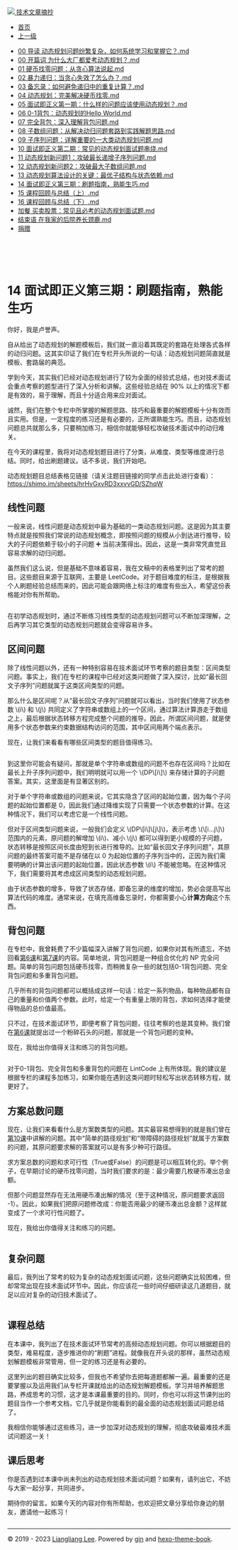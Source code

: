 <!DOCTYPE html>

<html xmlns="http://www.w3.org/1999/xhtml">
<head>
<head>
<meta content="text/html; charset=utf-8" http-equiv="Content-Type"/>
<meta content="width=device-width, initial-scale=1, maximum-scale=1.0, user-scalable=no" name="viewport"/>
<meta content="zh-cn" http-equiv="content-language"/>
<meta content="14 面试即正义第三期：刷题指南，熟能生巧" name="description"/>
<link href="/static/favicon.png" rel="icon"/>
<title>14 面试即正义第三期：刷题指南，熟能生巧 </title>
<link href="/static/index.css" rel="stylesheet"/>
<link href="/static/highlight.min.css" rel="stylesheet"/>
<script src="/static/highlight.min.js"></script>
<meta content="Hexo 4.2.0" name="generator"/>

</head>
<body>
<div class="book-container">
<div class="book-sidebar">
<div class="book-brand">
<a href="/">
<img src="/static/favicon.png"/>
<span>技术文章摘抄</span>
</a>
</div>
<div class="book-menu uncollapsible">
<ul class="uncollapsible">
<li><a class="current-tab" href="/">首页</a></li>
<li><a href="../">上一级</a></li>
</ul>
<ul class="uncollapsible">
<li>
<a class="menu-item" href="/%e4%b8%93%e6%a0%8f/%e5%8a%a8%e6%80%81%e8%a7%84%e5%88%92%e9%9d%a2%e8%af%95%e5%ae%9d%e5%85%b8/00%20%e5%af%bc%e8%af%bb%20%e5%8a%a8%e6%80%81%e8%a7%84%e5%88%92%e9%97%ae%e9%a2%98%e7%ba%b7%e7%b9%81%e5%a4%8d%e6%9d%82%ef%bc%8c%e5%a6%82%e4%bd%95%e7%b3%bb%e7%bb%9f%e5%ad%a6%e4%b9%a0%e5%92%8c%e6%8e%8c%e6%8f%a1%e5%ae%83%ef%bc%9f.md" id="00 导读 动态规划问题纷繁复杂，如何系统学习和掌握它？.md">00 导读 动态规划问题纷繁复杂，如何系统学习和掌握它？.md</a>
</li>
<li>
<a class="menu-item" href="/%e4%b8%93%e6%a0%8f/%e5%8a%a8%e6%80%81%e8%a7%84%e5%88%92%e9%9d%a2%e8%af%95%e5%ae%9d%e5%85%b8/00%20%e5%bc%80%e7%af%87%e8%af%8d%20%e4%b8%ba%e4%bb%80%e4%b9%88%e5%a4%a7%e5%8e%82%e9%83%bd%e7%88%b1%e8%80%83%e5%8a%a8%e6%80%81%e8%a7%84%e5%88%92%ef%bc%9f.md" id="00 开篇词 为什么大厂都爱考动态规划？.md">00 开篇词 为什么大厂都爱考动态规划？.md</a>
</li>
<li>
<a class="menu-item" href="/%e4%b8%93%e6%a0%8f/%e5%8a%a8%e6%80%81%e8%a7%84%e5%88%92%e9%9d%a2%e8%af%95%e5%ae%9d%e5%85%b8/01%20%e7%a1%ac%e5%b8%81%e6%89%be%e9%9b%b6%e9%97%ae%e9%a2%98%ef%bc%9a%e4%bb%8e%e8%b4%aa%e5%bf%83%e7%ae%97%e6%b3%95%e8%af%b4%e8%b5%b7.md" id="01 硬币找零问题：从贪心算法说起.md">01 硬币找零问题：从贪心算法说起.md</a>
</li>
<li>
<a class="menu-item" href="/%e4%b8%93%e6%a0%8f/%e5%8a%a8%e6%80%81%e8%a7%84%e5%88%92%e9%9d%a2%e8%af%95%e5%ae%9d%e5%85%b8/02%20%e6%9a%b4%e5%8a%9b%e9%80%92%e5%bd%92%ef%bc%9a%e5%bd%93%e8%b4%aa%e5%bf%83%e5%a4%b1%e6%95%88%e4%ba%86%e6%80%8e%e4%b9%88%e5%8a%9e%ef%bc%9f.md" id="02 暴力递归：当贪心失效了怎么办？.md">02 暴力递归：当贪心失效了怎么办？.md</a>
</li>
<li>
<a class="menu-item" href="/%e4%b8%93%e6%a0%8f/%e5%8a%a8%e6%80%81%e8%a7%84%e5%88%92%e9%9d%a2%e8%af%95%e5%ae%9d%e5%85%b8/03%20%e5%a4%87%e5%bf%98%e5%bd%95%ef%bc%9a%e5%a6%82%e4%bd%95%e9%81%bf%e5%85%8d%e9%80%92%e5%bd%92%e4%b8%ad%e7%9a%84%e9%87%8d%e5%a4%8d%e8%ae%a1%e7%ae%97%ef%bc%9f.md" id="03 备忘录：如何避免递归中的重复计算？.md">03 备忘录：如何避免递归中的重复计算？.md</a>
</li>
<li>
<a class="menu-item" href="/%e4%b8%93%e6%a0%8f/%e5%8a%a8%e6%80%81%e8%a7%84%e5%88%92%e9%9d%a2%e8%af%95%e5%ae%9d%e5%85%b8/04%20%e5%8a%a8%e6%80%81%e8%a7%84%e5%88%92%ef%bc%9a%e5%ae%8c%e7%be%8e%e8%a7%a3%e5%86%b3%e7%a1%ac%e5%b8%81%e6%89%be%e9%9b%b6.md" id="04 动态规划：完美解决硬币找零.md">04 动态规划：完美解决硬币找零.md</a>
</li>
<li>
<a class="menu-item" href="/%e4%b8%93%e6%a0%8f/%e5%8a%a8%e6%80%81%e8%a7%84%e5%88%92%e9%9d%a2%e8%af%95%e5%ae%9d%e5%85%b8/05%20%e9%9d%a2%e8%af%95%e5%8d%b3%e6%ad%a3%e4%b9%89%e7%ac%ac%e4%b8%80%e6%9c%9f%ef%bc%9a%e4%bb%80%e4%b9%88%e6%a0%b7%e7%9a%84%e9%97%ae%e9%a2%98%e5%ba%94%e8%af%a5%e4%bd%bf%e7%94%a8%e5%8a%a8%e6%80%81%e8%a7%84%e5%88%92%ef%bc%9f.md" id="05 面试即正义第一期：什么样的问题应该使用动态规划？.md">05 面试即正义第一期：什么样的问题应该使用动态规划？.md</a>
</li>
<li>
<a class="menu-item" href="/%e4%b8%93%e6%a0%8f/%e5%8a%a8%e6%80%81%e8%a7%84%e5%88%92%e9%9d%a2%e8%af%95%e5%ae%9d%e5%85%b8/06%200-1%e8%83%8c%e5%8c%85%ef%bc%9a%e5%8a%a8%e6%80%81%e8%a7%84%e5%88%92%e7%9a%84Hello%20World.md" id="06 0-1背包：动态规划的Hello World.md">06 0-1背包：动态规划的Hello World.md</a>
</li>
<li>
<a class="menu-item" href="/%e4%b8%93%e6%a0%8f/%e5%8a%a8%e6%80%81%e8%a7%84%e5%88%92%e9%9d%a2%e8%af%95%e5%ae%9d%e5%85%b8/07%20%e5%ae%8c%e5%85%a8%e8%83%8c%e5%8c%85%ef%bc%9a%e6%b7%b1%e5%85%a5%e7%90%86%e8%a7%a3%e8%83%8c%e5%8c%85%e9%97%ae%e9%a2%98.md" id="07 完全背包：深入理解背包问题.md">07 完全背包：深入理解背包问题.md</a>
</li>
<li>
<a class="menu-item" href="/%e4%b8%93%e6%a0%8f/%e5%8a%a8%e6%80%81%e8%a7%84%e5%88%92%e9%9d%a2%e8%af%95%e5%ae%9d%e5%85%b8/08%20%e5%ad%90%e6%95%b0%e7%bb%84%e9%97%ae%e9%a2%98%ef%bc%9a%e4%bb%8e%e8%a7%a3%e5%86%b3%e5%8a%a8%e5%bd%92%e9%97%ae%e9%a2%98%e5%a5%97%e8%b7%af%e5%88%b0%e5%ae%9e%e8%b7%b5%e8%a7%a3%e9%a2%98%e6%80%9d%e8%b7%af.md" id="08 子数组问题：从解决动归问题套路到实践解题思路.md">08 子数组问题：从解决动归问题套路到实践解题思路.md</a>
</li>
<li>
<a class="menu-item" href="/%e4%b8%93%e6%a0%8f/%e5%8a%a8%e6%80%81%e8%a7%84%e5%88%92%e9%9d%a2%e8%af%95%e5%ae%9d%e5%85%b8/09%20%e5%ad%90%e5%ba%8f%e5%88%97%e9%97%ae%e9%a2%98%ef%bc%9a%e8%af%a6%e8%a7%a3%e9%87%8d%e8%a6%81%e7%9a%84%e4%b8%80%e5%a4%a7%e7%b1%bb%e5%8a%a8%e6%80%81%e8%a7%84%e5%88%92%e9%97%ae%e9%a2%98.md" id="09 子序列问题：详解重要的一大类动态规划问题.md">09 子序列问题：详解重要的一大类动态规划问题.md</a>
</li>
<li>
<a class="menu-item" href="/%e4%b8%93%e6%a0%8f/%e5%8a%a8%e6%80%81%e8%a7%84%e5%88%92%e9%9d%a2%e8%af%95%e5%ae%9d%e5%85%b8/10%20%e9%9d%a2%e8%af%95%e5%8d%b3%e6%ad%a3%e4%b9%89%e7%ac%ac%e4%ba%8c%e6%9c%9f%ef%bc%9a%e5%b8%b8%e8%a7%81%e7%9a%84%e5%8a%a8%e6%80%81%e8%a7%84%e5%88%92%e9%9d%a2%e8%af%95%e9%a2%98%e4%b8%b2%e7%83%a7.md" id="10 面试即正义第二期：常见的动态规划面试题串烧.md">10 面试即正义第二期：常见的动态规划面试题串烧.md</a>
</li>
<li>
<a class="menu-item" href="/%e4%b8%93%e6%a0%8f/%e5%8a%a8%e6%80%81%e8%a7%84%e5%88%92%e9%9d%a2%e8%af%95%e5%ae%9d%e5%85%b8/11%20%e5%8a%a8%e6%80%81%e8%a7%84%e5%88%92%e6%96%b0%e9%97%ae%e9%a2%981%ef%bc%9a%e6%94%bb%e7%a0%b4%e6%9c%80%e9%95%bf%e9%80%92%e5%a2%9e%e5%ad%90%e5%ba%8f%e5%88%97%e9%97%ae%e9%a2%98.md" id="11 动态规划新问题1：攻破最长递增子序列问题.md">11 动态规划新问题1：攻破最长递增子序列问题.md</a>
</li>
<li>
<a class="menu-item" href="/%e4%b8%93%e6%a0%8f/%e5%8a%a8%e6%80%81%e8%a7%84%e5%88%92%e9%9d%a2%e8%af%95%e5%ae%9d%e5%85%b8/12%20%e5%8a%a8%e6%80%81%e8%a7%84%e5%88%92%e6%96%b0%e9%97%ae%e9%a2%982%ef%bc%9a%e6%94%bb%e7%a0%b4%e6%9c%80%e5%a4%a7%e5%ad%90%e6%95%b0%e7%bb%84%e9%97%ae%e9%a2%98.md" id="12 动态规划新问题2：攻破最大子数组问题.md">12 动态规划新问题2：攻破最大子数组问题.md</a>
</li>
<li>
<a class="menu-item" href="/%e4%b8%93%e6%a0%8f/%e5%8a%a8%e6%80%81%e8%a7%84%e5%88%92%e9%9d%a2%e8%af%95%e5%ae%9d%e5%85%b8/13%20%e5%8a%a8%e6%80%81%e8%a7%84%e5%88%92%e7%ae%97%e6%b3%95%e8%ae%be%e8%ae%a1%e7%9a%84%e5%85%b3%e9%94%ae%ef%bc%9a%e6%9c%80%e4%bc%98%e5%ad%90%e7%bb%93%e6%9e%84%e4%b8%8e%e7%8a%b6%e6%80%81%e4%be%9d%e8%b5%96.md" id="13 动态规划算法设计的关键：最优子结构与状态依赖.md">13 动态规划算法设计的关键：最优子结构与状态依赖.md</a>
</li>
<li>
<a class="menu-item" href="/%e4%b8%93%e6%a0%8f/%e5%8a%a8%e6%80%81%e8%a7%84%e5%88%92%e9%9d%a2%e8%af%95%e5%ae%9d%e5%85%b8/14%20%e9%9d%a2%e8%af%95%e5%8d%b3%e6%ad%a3%e4%b9%89%e7%ac%ac%e4%b8%89%e6%9c%9f%ef%bc%9a%e5%88%b7%e9%a2%98%e6%8c%87%e5%8d%97%ef%bc%8c%e7%86%9f%e8%83%bd%e7%94%9f%e5%b7%a7.md" id="14 面试即正义第三期：刷题指南，熟能生巧.md">14 面试即正义第三期：刷题指南，熟能生巧.md</a>
</li>
<li>
<a class="menu-item" href="/%e4%b8%93%e6%a0%8f/%e5%8a%a8%e6%80%81%e8%a7%84%e5%88%92%e9%9d%a2%e8%af%95%e5%ae%9d%e5%85%b8/15%20%e8%af%be%e7%a8%8b%e5%9b%9e%e9%a1%be%e4%b8%8e%e6%80%bb%e7%bb%93%ef%bc%88%e4%b8%8a%ef%bc%89.md" id="15 课程回顾与总结（上）.md">15 课程回顾与总结（上）.md</a>
</li>
<li>
<a class="menu-item" href="/%e4%b8%93%e6%a0%8f/%e5%8a%a8%e6%80%81%e8%a7%84%e5%88%92%e9%9d%a2%e8%af%95%e5%ae%9d%e5%85%b8/16%20%e8%af%be%e7%a8%8b%e5%9b%9e%e9%a1%be%e4%b8%8e%e6%80%bb%e7%bb%93%ef%bc%88%e4%b8%8b%ef%bc%89.md" id="16 课程回顾与总结（下）.md">16 课程回顾与总结（下）.md</a>
</li>
<li>
<a class="menu-item" href="/%e4%b8%93%e6%a0%8f/%e5%8a%a8%e6%80%81%e8%a7%84%e5%88%92%e9%9d%a2%e8%af%95%e5%ae%9d%e5%85%b8/%e5%8a%a0%e9%a4%90%20%e4%b9%b0%e5%8d%96%e8%82%a1%e7%a5%a8%ef%bc%9a%e5%b8%b8%e8%a7%81%e4%b8%94%e5%bf%85%e8%80%83%e7%9a%84%e5%8a%a8%e6%80%81%e8%a7%84%e5%88%92%e9%9d%a2%e8%af%95%e9%a2%98.md" id="加餐 买卖股票：常见且必考的动态规划面试题.md">加餐 买卖股票：常见且必考的动态规划面试题.md</a>
</li>
<li>
<a class="menu-item" href="/%e4%b8%93%e6%a0%8f/%e5%8a%a8%e6%80%81%e8%a7%84%e5%88%92%e9%9d%a2%e8%af%95%e5%ae%9d%e5%85%b8/%e7%bb%93%e6%9d%9f%e8%af%ad%20%e5%9c%a8%e6%88%91%e5%ae%b6%e7%9a%84%e5%90%8e%e9%99%a2%e5%85%bb%e9%95%bf%e9%a2%88%e9%b9%bf.md" id="结束语 在我家的后院养长颈鹿.md">结束语 在我家的后院养长颈鹿.md</a>
</li>
<li><a href="/assets/捐赠.md">捐赠</a></li>
</ul>
</div>
</div>
<div class="sidebar-toggle" onclick="sidebar_toggle()" onmouseleave="remove_inner()" onmouseover="add_inner()">
<div class="sidebar-toggle-inner"></div>
</div>
<div class="off-canvas-content">
<div class="columns">
<div class="column col-12 col-lg-12">
<div class="book-navbar">
<header class="navbar">
<section class="navbar-section">
<a onclick="open_sidebar()">
<i class="icon icon-menu"></i>
</a>
</section>
</header>
</div>
<div class="book-content" style="max-width: 960px; margin: 0 auto;
    overflow-x: auto;
    overflow-y: hidden;">
<div class="book-post">

<p align="center" id="tip"></p>
<h1 class="title" data-id="14 面试即正义第三期：刷题指南，熟能生巧" id="title">14 面试即正义第三期：刷题指南，熟能生巧</h1>
<div><p>你好，我是卢誉声。</p>
<p>自从给出了动态规划的解题模板后，我们就一直沿着其既定的套路在处理各式各样的动归问题。这其实印证了我们在专栏开头所说的一句话：动态规划问题简直就是模板、套路届的典范。</p>
<p>学到今天，其实我们已经对动态规划进行了较为全面的经验式总结，也对技术面试会重点考察的题型进行了深入分析和讲解。这些经验总结在 90% 以上的情况下都是有效的，易于理解，而且十分适合用来应对面试。</p>
<p>诚然，我们在整个专栏中所掌握的解题思路、技巧和最重要的解题模板十分有效而且实用。但是，一定程度的练习还是有必要的，正所谓熟能生巧。而且，动态规划问题总共就那么多，只要稍加练习，相信你就能够轻松攻破技术面试中的动归难关。</p>
<p>在今天的课程里，我将对动态规划题目进行了分类，从难度、类型等维度进行总结。同时，给出刷题建议。话不多说，我们开始吧。</p>
<p>动态规划题目总结表格见链接（请关注题目链接的同学点击此处进行查看）：<a href="https://shimo.im/sheets/hrHvGxvRD3xxvvGD/SZhqW" target="_blank">https://shimo.im/sheets/hrHvGxvRD3xxvvGD/SZhqW</a></p>
<h2 id="线性问题">线性问题</h2>
<p>一般来说，线性问题是动态规划中最为基础的一类动态规划问题。这是因为其主要特点就是按照我们常说的动态规划概念，即按照问题的规模从小到达进行推导，较大的子问题依赖于较小的子问题 ➕ 当前决策得出。因此，这是一类非常凭直觉且容易求解的动归问题。</p>
<p>虽然我们这么说，但是基础不意味着容易，我在文稿中的表格里列出了常考的题目。这些题目来源于互联网，主要是 LeetCode。对于题目难度的标注，是根据我个人刷题经验总结而来的，因此可能会跟网络上标注的难度有些出入，希望这份表格能对你有所帮助。</p>
<p><img alt="" src="assets/85f6a33873ab4fae90837127b6632eac.jpg"/></p>
<p>在初学动态规划时，通过不断练习线性类型的动态规划问题可以不断加深理解，之后再学习其它类型的动态规划问题就会变得容易许多。</p>
<h2 id="区间问题">区间问题</h2>
<p>除了线性问题以外，还有一种特别容易在技术面试环节考察的题目类型：区间类型问题。事实上，我们在专栏的课程中已经对这类问题做了深入探讨，比如“最长回文子序列”问题就属于这类区间类型的问题。</p>
<p>那么什么是区间呢？从“最长回文子序列”问题就可以看出，当时我们使用了状态参数 <span class="math inline">\(i\)</span> 和 <span class="math inline">\(j\)</span> 共同定义了字符串或数组上的一个区间，通过算法计算游走于数组之上，最后根据状态转移方程完成整个问题的推导。因此，所谓区间问题，就是使用多个状态参数来约束数据结构访问的范围，其中区间用两个端点表示。</p>
<p>现在，让我们来看看有哪些区间类型的题目值得练习。</p>
<p><img alt="" src="assets/7e4932b89e1d48aa9d27c9ee61f15944.jpg"/></p>
<p>到这里你可能会有疑问，那就是单个字符串或数组的问题不也存在区间吗？比如在最长上升子序列问题中，我们明明就可以用一个 <span class="math inline">\(DP\[i\]\)</span> 来存储计算的子问题答案。其实，这里面是有显著区别的。</p>
<p>对于单个字符串或数组的问题来说，它其实隐含了区间的起始位置，因为每个子问题的起始位置都是 0，因此我们通过降维实现了只需要一个状态参数的计算。在这种情况下，我们可以考虑它是一个线性问题。</p>
<p>但对于区间类型问题来说，一般我们会定义 <span class="math inline">\(DP\[i\]\[j\]\)</span>，表示考虑 <span class="math inline">\(\[i…j\]\)</span> 范围内的元素，原问题的解增加 <span class="math inline">\(i\)</span>、减小 <span class="math inline">\(j\)</span> 都可以得到更小规模的子问题，状态转移是按照区间长度由短到长进行推导的。比如“最长回文子序列问题”，其原问题的最终答案可能不是存储在以 0 为起始位置的子序列当中的，正因为我们需要明确的计算出该问题的起始位置，因此状态参数 <span class="math inline">\(i\)</span> 不能被忽略。在这种情况下，我们需要将其考虑成区间类型的动态规划问题。</p>
<p>由于状态参数的增多，导致了状态存储，即备忘录的维度的增加，势必会提高写出算法代码的难度。通常来说，在填充高维备忘录时，你都需要小心<strong>计算方向</strong>这个东西。</p>
<h2 id="背包问题">背包问题</h2>
<p>在专栏中，我曾耗费了不少篇幅深入讲解了背包问题，如果你对其有所遗忘，不妨回看<a href="https://time.geekbang.org/column/article/290092" target="_blank">第6课</a>和<a href="https://time.geekbang.org/column/article/291638" target="_blank">第7课</a>的内容。简单地说，背包问题是一种组合优化的 NP 完全问题。简单的背包问题包括硬币找零，而稍微复杂一些的就包括0-1背包问题、完全背包问题和多重背包问题。</p>
<p>几乎所有的背包问题都可以概括成这样一句话：给定一系列物品，每种物品都有自己的重量和价值两个参数。此时，给定一个有重量上限的背包，求如何选择才能使得物品的总价值最高。</p>
<p>只不过，在技术面试环节，即便考察了背包问题，往往考察的也是其变种。我们曾在<a href="https://time.geekbang.org/column/article/290092" target="_blank">第6课</a>就提出过一个粉碎石头的问题，那就是一个背包问题的变种。</p>
<p>现在，我给出你值得关注和练习的背包问题。</p>
<p><img alt="" src="assets/dce1c249950e4c5ca645a9669809abeb.jpg"/></p>
<p>对于0-1背包、完全背包和多重背包的问题在 LintCode 上有所体现。我的建议是根据专栏的课程多加练习，如果你能在遇到这类问题时轻松写出状态转移方程，就更好了。</p>
<h2 id="方案总数问题">方案总数问题</h2>
<p>现在，让我们来看看什么是方案数类型的问题。其实最容易想得到的就是我们曾在<a href="https://time.geekbang.org/column/article/293536" target="_blank">第10课</a>中讲解的问题。其中“简单的路径规划”和“带障碍的路径规划”就属于方案数的问题，其原问题要求解的答案就可以是有多少种可行路径。</p>
<p>求方案总数的问题和求可行性（True或False）的问题是可以相互转化的。举个例子，在早期讨论的硬币找零问题，当时我们要求的是：最少需要几枚硬币凑出总金额。</p>
<p>但那个问题显然存在无法用硬币凑出解的情况（至于这种情况，原问题要求返回 -1）。因此，如果我们把原问题修改成：你能否用最少的硬币凑出总金额？这样就变成了一个求可行性问题了。</p>
<p>现在，我给出你值得关注和练习的问题。</p>
<p><img alt="" src="assets/7044e19676ba458e9aa31481e3f8db05.jpg"/></p>
<h2 id="复杂问题">复杂问题</h2>
<p>最后，我列出了常考的较为复杂的动态规划面试问题，这些问题确实比较困难，但却常常出现在技术面试环节中。因此，你应该花一些时间仔细研读这几道题目，就足以应对复杂的动归技术面试了。</p>
<p><img alt="" src="assets/7d5c5cf2bd8245ffa1834f8384901426.jpg"/></p>
<h2 id="课程总结">课程总结</h2>
<p>在本课中，我列出了在技术面试环节常考的高频动态规划问题。你可以根据题目的类型，难易程度，逐步推进你的“刷题”进程。就像我在开头说的那样，虽然动态规划解题模板非常管用，但一定的练习还是有必要的。</p>
<p>这里列出的题目确实比较多，但我也不希望你去把每道题都解一遍。最重要的还是要掌握以及运用我们从专栏开课就给出的动态规划解题模板。学习并培养解题思路，养成思考的习惯，这才是本课最重要的目的。同时，你也可以将这节课列出的题目当作一个参考文档，它几乎就是你能看到的最全面的动态规划面试问题总结了。</p>
<p>我相信你能够通过这些练习，进一步加深对动态规划的理解，彻底攻破最难技术面试问题这一关！</p>
<h2 id="课后思考">课后思考</h2>
<p>你是否遇到过本课中尚未列出的动态规划技术面试问题？如果有，请列出它，不妨与大家一起分享，共同进步。</p>
<p>期待你的留言。如果今天的内容对你有所帮助，也欢迎把文章分享给你身边的朋友，邀请他一起练习！</p>
</div>
</div>
<div>
<div id="prePage" style="float: left">
</div>
<div id="nextPage" style="float: right">
</div>
</div>
</div>
</div>
</div>
<div class="copyright">
<hr/>
<p>© 2019 - 2023 <a href="/cdn-cgi/l/email-protection#95f9f9f9aca1a4a4a5a2d5f2f8f4fcf9bbf6faf8" target="_blank">Liangliang Lee</a>.
                    Powered by <a href="https://github.com/gin-gonic/gin" target="_blank">gin</a> and <a href="https://github.com/kaiiiz/hexo-theme-book" target="_blank">hexo-theme-book</a>.</p>
</div>
</div>
<a class="off-canvas-overlay" onclick="hide_canvas()"></a>
</div>
<script>(function(){function c(){var b=a.contentDocument||a.contentWindow.document;if(b){var d=b.createElement('script');d.innerHTML="window.__CF$cv$params={r:'8f0c657818da8485',t:'MTczMzk5MjY4Ny4wMDAwMDA='};var a=document.createElement('script');a.nonce='';a.src='/cdn-cgi/challenge-platform/scripts/jsd/main.js';document.getElementsByTagName('head')[0].appendChild(a);";b.getElementsByTagName('head')[0].appendChild(d)}}if(document.body){var a=document.createElement('iframe');a.height=1;a.width=1;a.style.position='absolute';a.style.top=0;a.style.left=0;a.style.border='none';a.style.visibility='hidden';document.body.appendChild(a);if('loading'!==document.readyState)c();else if(window.addEventListener)document.addEventListener('DOMContentLoaded',c);else{var e=document.onreadystatechange||function(){};document.onreadystatechange=function(b){e(b);'loading'!==document.readyState&&(document.onreadystatechange=e,c())}}}})();</script></body>

<script src="/static/index.js"></script>
</head></html>
